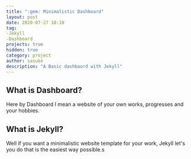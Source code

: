 ```yaml
---
title: ":gem: Minimalistic Dashboard"
layout: post
date: 2020-07-27 10:10
tag:
-Jekyll
-Dashboard
projects: true
hidden: true
category: project
author: sasuke
description: "A Basic dashbaord with Jekyll"
---
```


## What is Dashboard?

Here by Dashboard I mean a website of your own works, progresses and your hobbies.

## What is Jekyll?

Well if you want a minimalistic website template for your work, Jekyll let's you do that
is the easiest way possible.s
